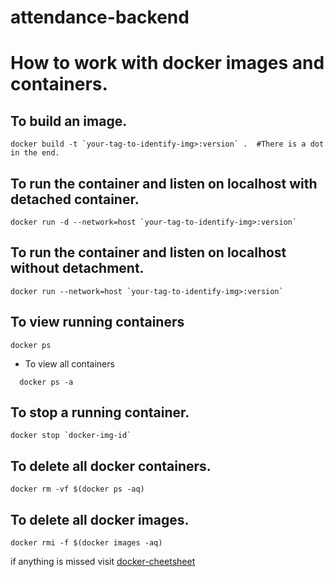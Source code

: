 # attendance-backend


# How to work with docker images and containers.

## To build an image.

```
docker build -t `your-tag-to-identify-img>:version` .  #There is a dot in the end.
```
## To run the container and listen on localhost with detached container.

```
docker run -d --network=host `your-tag-to-identify-img>:version`
```

## To run the container and listen on localhost without detachment.

```
docker run --network=host `your-tag-to-identify-img>:version`
```

## To view running containers

```
docker ps
```
- To view all containers
```
  docker ps -a
```
## To stop a running container.

```
docker stop `docker-img-id`
```
## To delete all docker containers.

```
docker rm -vf $(docker ps -aq)
```
## To delete all docker images.
```
docker rmi -f $(docker images -aq)
```


if anything is missed visit [docker-cheetsheet](https://docs.docker.com/get-started/docker_cheatsheet.pdf)
